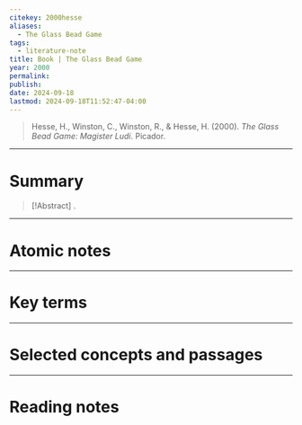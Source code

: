 ```yaml
---
citekey: 2000hesse
aliases:
  - The Glass Bead Game
tags:
  - literature-note
title: Book | The Glass Bead Game
year: 2000
permalink: 
publish: 
date: 2024-09-18
lastmod: 2024-09-18T11:52:47-04:00
---
```

> Hesse, H., Winston, C., Winston, R., & Hesse, H. (2000). _The Glass Bead Game: Magister Ludi_. Picador.

---

# Summary

> [!Abstract]
>.


---

# Atomic notes

---

# Key terms

---

# Selected concepts and passages

---

# Reading notes

